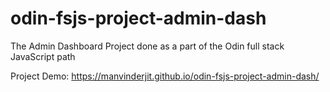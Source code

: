 # odin-fsjs-project-admin-dash
The Admin Dashboard Project done as a part of the Odin full stack JavaScript path

Project Demo: https://manvinderjit.github.io/odin-fsjs-project-admin-dash/
